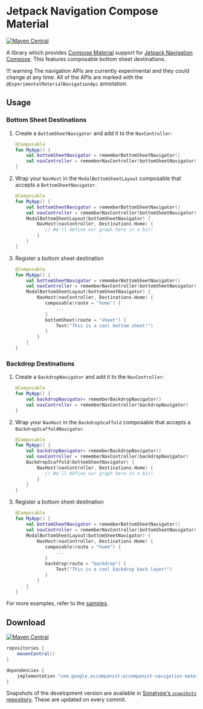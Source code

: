# Jetpack Navigation Compose Material

[![Maven Central](https://img.shields.io/maven-central/v/com.google.accompanist/accompanist-navigation-material)](https://search.maven.org/search?q=g:com.google.accompanist)

A library which provides [Compose Material](https://developer.android.com/jetpack/androidx/releases/compose-material) support for [Jetpack Navigation Compose](https://developer.android.com/jetpack/compose/navigation).
This features composable bottom sheet destinations.

!!! warning
    The navigation APIs are currently experimental and they could change at any time.
    All of the APIs are marked with the `@ExperimentalMaterialNavigationApi` annotation.

## Usage

### Bottom Sheet Destinations

1. Create a `BottomSheetNavigator` and add it to the `NavController`:

    ```kotlin
    @Composable
    fun MyApp() {
        val bottomSheetNavigator = rememberBottomSheetNavigator()
        val navController = rememberNavController(bottomSheetNavigator)
    }
    ```

2. Wrap your `NavHost` in the `ModalBottomSheetLayout` composable that accepts a `BottomSheetNavigator`.

    ```kotlin
    @Composable
    fun MyApp() {
        val bottomSheetNavigator = rememberBottomSheetNavigator()
        val navController = rememberNavController(bottomSheetNavigator)
        ModalBottomSheetLayout(bottomSheetNavigator) {
            NavHost(navController, Destinations.Home) {
               // We'll define our graph here in a bit!
            }
        }
    }
    ```

3. Register a bottom sheet destination

    ```kotlin
    @Composable
    fun MyApp() {
        val bottomSheetNavigator = rememberBottomSheetNavigator()
        val navController = rememberNavController(bottomSheetNavigator)
        ModalBottomSheetLayout(bottomSheetNavigator) {
            NavHost(navController, Destinations.Home) {
               composable(route = "home") {
                   ...
               }
               bottomSheet(route = "sheet") {
                   Text("This is a cool bottom sheet!")
               }
            }
        }
    }
    ```

### Backdrop Destinations

1. Create a `BackdropNavigator` and add it to the `NavController`:

    ```kotlin
    @Composable
    fun MyApp() {
        val backdropNavigator= rememberBackdropNavigator()
        val navController = rememberNavController(backdropNavigator)
    }
    ```

2. Wrap your `NavHost` in the `BackdropScaffold` composable that accepts a `BackdropScaffoldNavigator`.

    ```kotlin
    @Composable
    fun MyApp() {
        val backdropNavigator= rememberBackdropNavigator()
        val navController = rememberNavController(backdropNavigator)
        BackdropScaffold(bottomSheetNavigator) {
            NavHost(navController, Destinations.Home) {
               // We'll define our graph here in a bit!
            }
        }
    }
    ```

3. Register a bottom sheet destination

    ```kotlin
    @Composable
    fun MyApp() {
        val bottomSheetNavigator = rememberBottomSheetNavigator()
        val navController = rememberNavController(bottomSheetNavigator)
        ModalBottomSheetLayout(bottomSheetNavigator) {
            NavHost(navController, Destinations.Home) {
               composable(route = "home") {
                   ...
               }
               backdrop(route = "backdrop") {
                   Text("This is a cool backdrop back layer!")
               }
            }
        }
    }
    ```

For more examples, refer to the [samples](https://github.com/google/accompanist/tree/main/sample/src/main/java/com/google/accompanist/sample/navigation/material).

## Download

[![Maven Central](https://img.shields.io/maven-central/v/com.google.accompanist/accompanist-navigation-material)](https://search.maven.org/search?q=g:com.google.accompanist)

```groovy
repositories {
    mavenCentral()
}

dependencies {
    implementation "com.google.accompanist:accompanist-navigation-material:<version>"
}
```

Snapshots of the development version are available in [Sonatype's `snapshots` repository][snap]. These are updated on every commit.

[compose]: https://developer.android.com/jetpack/compose
[snap]: https://oss.sonatype.org/content/repositories/snapshots/com/google/accompanist/accompanist-navigation-material/
